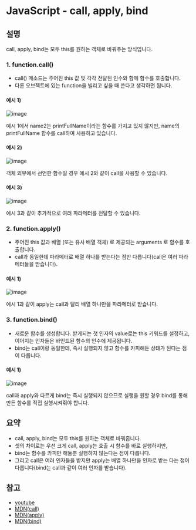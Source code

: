 # JavaScript - call, apply, bind

## 설명

call, apply, bind는 모두 this를 원하는 객체로 바꿔주는 방식입니다.

### 1. function.call()

- call() 메소드는 주어진 this 값 및 각각 전달된 인수와 함께 함수를 호출합니다.
- 다른 오브젝트에 있는 function을 빌리고 싶을 때 쓴다고 생각하면 됩니다.

#### 예시 1)

![image](https://user-images.githubusercontent.com/47317129/145251960-34ef5ea4-a8a4-4acf-a095-e61043cb4ee2.png)

예시 1에서 name2는 printFullName이라는 함수를 가지고 있지 않지만, name의 printFullName 함수를 call하여 사용하고 있습니다.

#### 예시 2)

![image](https://user-images.githubusercontent.com/47317129/145252475-4ae54e20-6b47-415c-9714-4fe7e55c27a2.png)

객체 외부에서 선언한 함수일 경우 예시 2와 같이 call을 사용할 수 있습니다.

#### 예시 3)

![image](https://user-images.githubusercontent.com/47317129/145252721-d24a2bce-d323-4ee6-a7fa-ff1379d673c1.png)

예시 3과 같이 추가적으로 여러 파라메터를 전달할 수 있습니다.

### 2. function.apply()

- 주어진 this 값과 배열 (또는 유사 배열 객체) 로 제공되는 arguments 로 함수를 호출합니다.
- call과 동일한데 파라메터로 배열 하나를 받는다는 점만 다릅니다(call은 여러 파라메터들을 받습니다).

#### 예시 1)

![image](https://user-images.githubusercontent.com/47317129/145253114-47e6e5c8-e933-4ba3-b5e5-4ee4a99730dc.png)

예시 1과 같이 apply는 call과 달리 배열 하나만을 파라메터로 받습니다.

### 3. function.bind()

- 새로운 함수를 생성합니다. 받게되는 첫 인자의 value로는 this 키워드를 설정하고, 이어지는 인자들은 바인드된 함수의 인수에 제공됩니다.
- bind는 call이랑 동일한데, 즉시 실행되지 않고 함수를 카피해둔 상태가 된다는 점이 다릅니다.

#### 예시 1)

![image](https://user-images.githubusercontent.com/47317129/145252876-e847e670-da7f-487b-aad3-3dc7cf8b7f65.png)

call과 apply와 다르게 bind는 즉시 실행되지 않으므로 실행을 원할 경우 bind를 통해 만든 함수를 직접 실행시켜줘야 합니다.

## 요약

- call, apply, bind는 모두 this를 원하는 객체로 바꿔줍니다.
- 셋의 차이로는 우선 크게 call, apply는 호출 시 함수를 바로 실행하지만,
- bind는 함수를 카피만 해둘뿐 실행하지 않는다는 점이 다릅니다.
- 그리고 call은 여러 인자들을 받지만 apply는 배열 하나만을 인자로 받는 다는 점이 다릅니다(bind는 call과 같이 여러 인자를 받습니다).

## 참고

- [youtube](https://www.youtube.com/watch?v=75W8UPQ5l7k&t=32s)
- [MDN(call)](https://developer.mozilla.org/ko/docs/Web/JavaScript/Reference/Global_Objects/Function/call)
- [MDN(apply)](https://developer.mozilla.org/ko/docs/Web/JavaScript/Reference/Global_Objects/Function/apply)
- [MDN(bind)](https://developer.mozilla.org/ko/docs/Web/JavaScript/Reference/Global_Objects/Function/bind)
